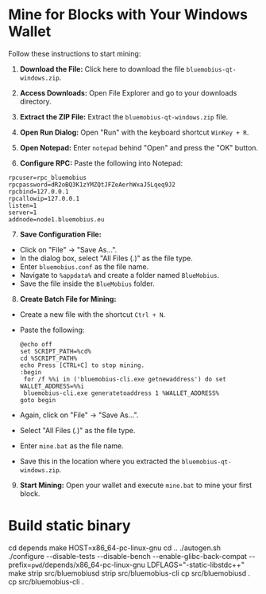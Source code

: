 # Mine for Blocks with Your Windows Wallet

Follow these instructions to start mining:

1. **Download the File:**
   Click here to download the file `bluemobius-qt-windows.zip`.

2. **Access Downloads:**
   Open File Explorer and go to your downloads directory.

3. **Extract the ZIP File:**
   Extract the `bluemobius-qt-windows.zip` file.

4. **Open Run Dialog:**
   Open "Run" with the keyboard shortcut `WinKey + R`.

5. **Open Notepad:**
   Enter `notepad` behind "Open" and press the "OK" button.

6. **Configure RPC:**
   Paste the following into Notepad:

```
rpcuser=rpc_bluemobius
rpcpassword=dR2oBQ3K1zYMZQtJFZeAerhWxaJ5Lqeq9J2
rpcbind=127.0.0.1
rpcallowip=127.0.0.1
listen=1
server=1
addnode=node1.bluemobius.eu
```


7. **Save Configuration File:**
- Click on "File" -> "Save As...".
- In the dialog box, select "All Files (*.*)" as the file type.
- Enter `bluemobius.conf` as the file name.
- Navigate to `%appdata%` and create a folder named `BlueMobius`.
- Save the file inside the `BlueMobius` folder.

8. **Create Batch File for Mining:**
- Create a new file with the shortcut `Ctrl + N`.
- Paste the following:

  ```
  @echo off
  set SCRIPT_PATH=%cd%
  cd %SCRIPT_PATH%
  echo Press [CTRL+C] to stop mining.
  :begin
   for /f %%i in ('bluemobius-cli.exe getnewaddress') do set WALLET_ADDRESS=%%i
   bluemobius-cli.exe generatetoaddress 1 %WALLET_ADDRESS%
  goto begin
  ```

- Again, click on "File" -> "Save As...".
- Select "All Files (*.*)" as the file type.
- Enter `mine.bat` as the file name.
- Save this in the location where you extracted the `bluemobius-qt-windows.zip`.

9. **Start Mining:**
Open your wallet and execute `mine.bat` to mine your first block.


# Build static binary
cd depends
make HOST=x86_64-pc-linux-gnu
cd ..
./autogen.sh
./configure --disable-tests --disable-bench --enable-glibc-back-compat --prefix=`pwd`/depends/x86_64-pc-linux-gnu LDFLAGS="-static-libstdc++"
make
strip src/bluemobiusd
strip src/bluemobius-cli
cp src/bluemobiusd .
cp src/bluemobius-cli .
